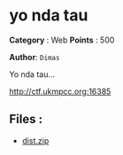 # yo nda tau

**Category** : Web
**Points** : 500

**Author**: `Dimas`

Yo nda tau...


http://ctf.ukmpcc.org:16385

## Files : 
 - [dist.zip](./dist.zip)


